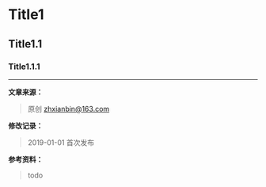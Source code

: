 # Title1


## Title1.1


### Title1.1.1


----
**文章来源：** 
> 原创 zhxianbin@163.com

**修改记录：**
> 2019-01-01  首次发布

**参考资料：**
> todo